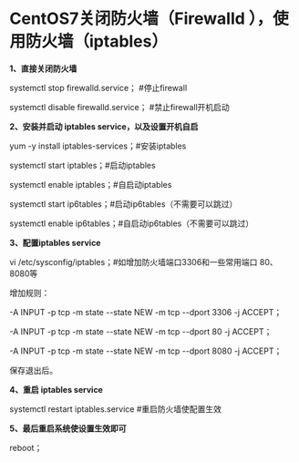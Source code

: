 
CentOS7关闭防火墙（Firewalld ），使用防火墙（iptables）
===
**1、直接关闭防火墙**

systemctl stop firewalld.service； #停止firewall

systemctl disable firewalld.service； #禁止firewall开机启动

**2、安装并启动 iptables service，以及设置开机自启**

yum -y install iptables-services；#安装iptables

systemctl start iptables；#启动iptables

systemctl enable iptables；#自启动iptables

systemctl start ip6tables；#启动ip6tables（不需要可以跳过）

systemctl enable ip6tables；#自启动ip6tables（不需要可以跳过）

**3、配置iptables service**

vi /etc/sysconfig/iptables；#如增加防火墙端口3306和一些常用端口 80、8080等

增加规则：

-A INPUT -p tcp -m state --state NEW -m tcp --dport 3306 -j ACCEPT；

-A INPUT -p tcp -m state --state NEW -m tcp --dport 80 -j ACCEPT；

-A INPUT -p tcp -m state --state NEW -m tcp --dport 8080 -j ACCEPT；

保存退出后。

**4、重启 iptables service**

systemctl restart iptables.service #重启防火墙使配置生效

**5、最后重启系统使设置生效即可**

reboot；
